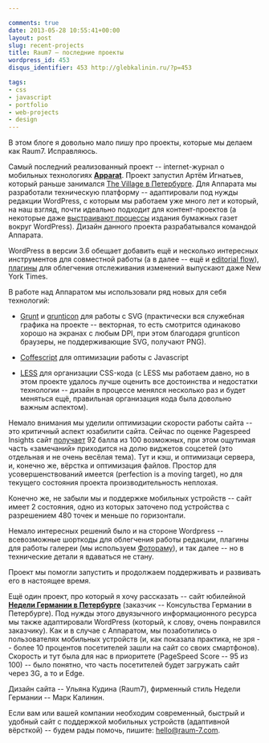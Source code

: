 ```yaml
---

comments: true
date: 2013-05-28 10:55:41+00:00
layout: post
slug: recent-projects
title: Raum7 — последние проекты
wordpress_id: 453
disqus_identifier: 453 http://glebkalinin.ru/?p=453

tags:
- css
- javascript
- portfolio
- web-projects
- design
---
```


В этом блоге я довольно мало пишу про проекты, которые мы делаем как Raum7. Исправляюсь.

Самый последний реализованный проект -- internet-журнал о мобильных технологиях **[Apparat](http://apparatmag.com/)**. Проект запустил Артём Игнатьев, который раньше занимался [The Village в Петербурге](http://www.the-village.ru/). Для Аппарата мы разработали техническую платформу -- адаптировали под нужды редакции WordPress, с которым мы работаем уже много лет и который, на наш взгляд, почти идеально подходит для контент-проектов (а некоторые даже [выстраивают процессы](http://glebkalinin.ru/wordpress-google-docs-site/) издания бумажных газет вокруг WordPress). Дизайн данного проекта разрабатывался командой Аппарата.

WordPress в версии 3.6 обещает добавить ещё и несколько интересных инструментов для совместной работы (а в далее -- ещё и [editorial flow](http://make.wordpress.org/core/2013/02/19/dropping-editorial-flow/)), [плагины](https://github.com/NYTimes/ice) для облегчения отслеживания изменений выпускают даже New York Times.

В работе над Аппаратом мы использовали ряд новых для себя технологий: 



  * [Grunt](http://gruntjs.com/) и [grunticon](https://github.com/filamentgroup/grunticon) для работы с SVG (практически вся служебная графика на проекте -- векторная, то есть смотрится одинаково хорошо на экранах с любым DPI, при этом благодаря grunticon браузеры, не поддерживающие SVG, получают PNG).


  * [Coffescript](http://coffeescript.org) для оптимизации работы с Javascript
  * [LESS](http://lesscss.org) для организации CSS-кода (с LESS мы работаем давно, но в этом проекте удалось лучше оценить все достоинства и недостатки технологии -- дизайн в процессе менялся несколько раз и будет меняться ещё, правильная организация кода была довольно важным аспектом).


Немало внимания мы уделили оптимизации скорости работы сайта -- это критичный аспект юзабилити сайта. Сейчас по оценке Pagespeed Insights сайт [получает](https://developers.google.com/speed/pagespeed/insights#url=http_3A_2F_2Fapparatmag.com&mobile=false) 92 балла из 100 возможных, при этом ощутимая часть «замечаний» приходится на долю виджетов соцсетей (это отдельная и не очень весёлая тема). Тут и кэш, и оптимизаци сервера, и, конечно же, вёрстка и оптимизация файлов. Простор для усовершенствований имеется (perfection is a moving target), но для текущего состояния проекта производительность неплохая.

Конечно же, не забыли мы и поддержке мобильных устройств -- сайт имеет 2 состояния, одно из которых заточено под устройства с разрешением 480 точек и меньше по горизонтали.

Немало интересных решений было и на стороне Wordpress -- всевозможные шорткоды для облегчения работы редакции, плагины для работы галереи (мы используем [Фотораму](http://fotoramajs.com/)), и так далее -- но в технические детали я вдаваться не стану.

Проект мы помогли запустить и продолжаем поддерживать и развивать его в настоящее время.

Ещё один проект, про который я хочу рассказать -- сайт юбилейной **[Недели Германии в Петербурге](http://2013.deutsche-woche.ru/)** (заказчик -- Консульства Германии в Петербурге). Под нужды этого двуязычного информационного ресурса мы также адаптировали WordPress (который, к слову, очень понравился заказчику). Как и в случае с Аппаратом, мы позаботились о пользователях мобильных устройств (и, как показала практика, не зря -- более 10 процентов посетителей зашли на сайт со своих смартфонов). Скорость и тут была для нас в приоритете (PageSpeed Score -- 95 из 100) -- было понятно, что часть посетителей будет загружать сайт через 3G, а то и Edge.

Дизайн сайта -- Ульяна Кудина (Raum7), фирменный стиль Недели Германии -- Марк Калинин.

Если вам или вашей компании необходим современный, быстрый и удобный сайт с поддержкой мобильных устройств (адаптивной вёрсткой) -- будем рады помочь, пишите: [hello@raum-7.com](mailto:hello@raum-7.com).